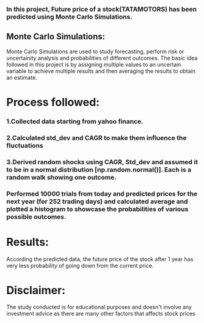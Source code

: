 ### In this project, Future price of a stock(TATAMOTORS) has been predicted using Monte Carlo Simulations.
## Monte Carlo Simulations:
Monte Carlo Simulations are used to study forecasting, perform risk or uncertainity analysis and probabilities of different outcomes. The basic idea followed in this project is by assigning multiple values to an uncertain variable to achieve multiple results and then averaging the results to obtain an estimate.

# Process followed: 
### 1.Collected data starting from yahoo finance.
### 2.Calculated std_dev and CAGR to make them influence the fluctuations
### 3.Derived random shocks using CAGR, Std_dev and assumed it to be in a normal distribution [np.random.normal()]. Each is a random walk showing one outcome.
### Performed 10000 trials from today and predicted prices for the next year (for 252 trading days) and calculated average and plotted a histogram to showcase the probabilities of various possible outcomes.

# Results:
According the predicted data, the future price of the stock after 1 year has very less probability of going down from the current price.

# Disclaimer:
The study conducted is for educational purposes and doesn't involve any investment advice as there are many other factors that affects stock prices
